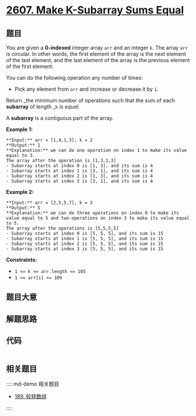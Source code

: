 # [2607. Make K-Subarray Sums Equal](https://leetcode.com/problems/make-k-subarray-sums-equal)

## 题目

You are given a **0-indexed** integer array `arr` and an integer `k`. The
array `arr` is circular. In other words, the first element of the array is the
next element of the last element, and the last element of the array is the
previous element of the first element.

You can do the following operation any number of times:

  * Pick any element from `arr` and increase or decrease it by `1`.

Return _the minimum number of operations such that the sum of each
**subarray** of length _`k` _is equal_.

A **subarray** is a contiguous part of the array.



**Example 1:**

    
    
    **Input:** arr = [1,4,1,3], k = 2
    **Output:** 1
    **Explanation:** we can do one operation on index 1 to make its value equal to 3.
    The array after the operation is [1,3,1,3]
    - Subarray starts at index 0 is [1, 3], and its sum is 4 
    - Subarray starts at index 1 is [3, 1], and its sum is 4 
    - Subarray starts at index 2 is [1, 3], and its sum is 4 
    - Subarray starts at index 3 is [3, 1], and its sum is 4 
    

**Example 2:**

    
    
    **Input:** arr = [2,5,5,7], k = 3
    **Output:** 5
    **Explanation:** we can do three operations on index 0 to make its value equal to 5 and two operations on index 3 to make its value equal to 5.
    The array after the operations is [5,5,5,5]
    - Subarray starts at index 0 is [5, 5, 5], and its sum is 15
    - Subarray starts at index 1 is [5, 5, 5], and its sum is 15
    - Subarray starts at index 2 is [5, 5, 5], and its sum is 15
    - Subarray starts at index 3 is [5, 5, 5], and its sum is 15 
    



**Constraints:**

  * `1 <= k <= arr.length <= 105`
  * `1 <= arr[i] <= 109`


## 题目大意

## 解题思路

## 代码

```javascript

```

## 相关题目

:::: md-demo 相关题目
- [189. 轮转数组](./0189.md)

::::

